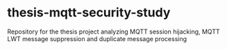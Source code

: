 # thesis-mqtt-security-study
Repository for the thesis project analyzing MQTT session hijacking, MQTT LWT message suppression and duplicate message processing
